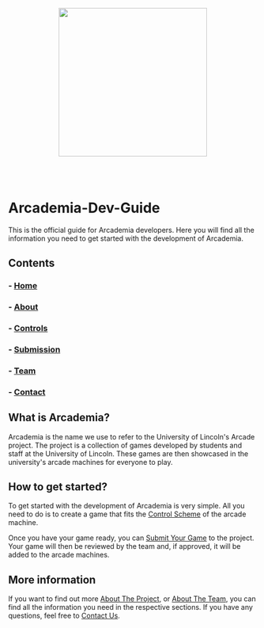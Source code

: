 <p align="center">
  <img width="300" src="https://raw.githubusercontent.com/Malphatt/Arcademia-Dev-Guide/refs/heads/main/Assets/rarcade.png" style="margin-bottom: 3rem;">
</p>

# Arcademia-Dev-Guide
This is the official guide for Arcademia developers. Here you will find all the information you need to get started with the development of Arcademia.

## Contents
 ### - [Home](./Home)
 ### - [About](./About)
 ### - [Controls](./Controls)
 ### - [Submission](./Submission)
 ### - [Team](./Team)
 ### - [Contact](./Contact)

## What is Arcademia?
Arcademia is the name we use to refer to the University of Lincoln's Arcade project. The project is a collection of games developed by students and staff at the University of Lincoln. These games are then showcased in the university's arcade machines for everyone to play.

## How to get started?
To get started with the development of Arcademia is very simple. All you need to do is to create a game that fits the [Control Scheme](Controls) of the arcade machine.

Once you have your game ready, you can [Submit Your Game](Submission) to the project. Your game will then be reviewed by the team and, if approved, it will be added to the arcade machines.

## More information
If you want to find out more [About The Project](About), or [About The Team](Team), you can find all the information you need in the respective sections. If you have any questions,
feel free to [Contact Us](Contact).

